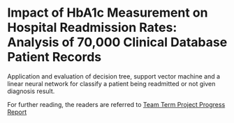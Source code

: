# Impact of HbA1c Measurement on Hospital Readmission Rates: Analysis of 70,000 Clinical Database Patient Records

Application and evaluation of decision tree, support vector machine and a linear neural network for classify a patient being readmitted or not given diagnosis result.

For further reading, the readers are referred to [Team Term Project Progress Report](https://github.com/akabiraka/CS584_Data_Mining_Impact_of_HbA1c_Measurement/blob/main/mid_ttp_progress_report.pdf)
